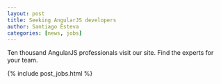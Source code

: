 ```yaml
---
layout: post
title: Seeking AngularJS developers
author: Santiago Esteva
categories: [news, jobs]
---
```


Ten thousand AngularJS professionals visit our site. Find the experts for your team.

{% include post_jobs.html %}

